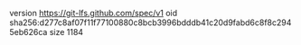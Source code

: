 version https://git-lfs.github.com/spec/v1
oid sha256:d277c8af07f11f77100880c8bcb3996bdddb41c20d9fabd6c8f8c2945eb626ca
size 1184
